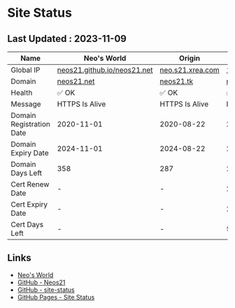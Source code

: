 # Site Status


## Last Updated : 2023-11-09

| Name | Neo's World | Origin | OCI 1 | OCI 2 |
|------|---|---|---|---|
| Global IP                | [neos21.github.io/neos21.net](http://neos21.github.io/neos21.net/) | [neo.s21.xrea.com](http://neo.s21.xrea.com/) | [140.238.56.203](http://140.238.56.203/) | [158.101.130.242](http://158.101.130.242/) |
| Domain                   | [neos21.net](https://neos21.net/) | [neos21.tk](https://neos21.tk/) | [neos21-oci.cf](https://neos21-oci.cf/) | [app.neos21.net](https://app.neos21.net/) |
| Health                   | ✅ OK | ✅ OK | ✅ OK | ✅ OK |
| Message                  | HTTPS Is Alive | HTTPS Is Alive | HTTPS Is Alive | HTTPS Is Alive |
| Domain Registration Date | 2020-11-01 | 2020-08-22 | 2020-08-22 | 2020-07-24 |
| Domain Expiry Date       | 2024-11-01 | 2024-08-22 | 2024-08-22 | 2099-07-24 |
| Domain Days Left         | 358 | 287 | 287 | 27651 |
| Cert Renew Date          | - | - | 2023-11-01 | 2023-11-01 |
| Cert Expiry Date         | - | - | 2023-12-29 | 2023-12-29 |
| Cert Days Left           | - | - | 50 | 50 |


## Links

- [Neo's World](https://neos21.net/)
- [GitHub - Neos21](https://github.com/Neos21/)
- [GitHub - site-status](https://github.com/Neos21/site-status)
- [GitHub Pages - Site Status](https://neos21.github.io/site-status/)
